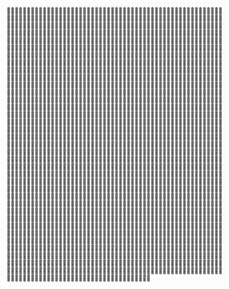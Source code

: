 🐤🐤🐤🐤🐤🐤🐤🐤🐤🐤🐤🐤🐤🐤🐤🐤🐤🐤🐤🐤🐤🐤🐤🐤🐤🐤🐤🐤🐤🐤🐤🐤🐤🐤🐤🐤🐤🐤🐤🐤🐤🐤🐤🐤🐤🐤🐤🐤🐤🐤🐤🐤🐤🐤🐤🐤🐤🐤🐤🐤🐤🐤🐤🐤🐤🐤🐤🐤🐤🐤🐤🐤🐤🐤🐤🐤🐤🐤🐤🐤🐤🐤🐤🐤🐤🐤🐤🐤🐤🐤🐤🐤🐤🐤🐤🐤🐤🐤🐤🐤🐤🐤🐤🐤🐤🐤🐤🐤🐤🐤🐤🐤🐤🐤🐤🐤🐤🐤🐤🐤🐤🐤🐤🐤🐤🐤🐤🐤🐤🐤🐤🐤🐤🐤🐤🐤🐤🐤🐤🐤🐤🐤🐤🐤🐤🐤🐤🐤🐤🐤🐤🐤🐤🐤🐤🐤🐤🐤🐤🐤🐤🐤🐤🐤🐤🐤🐤🐤🐤🐤🐤🐤🐤🐤🐤🐤🐤🐤🐤🐤🐤🐤🐤🐤🐤🐤🐤🐤🐤🐤🐤🐤🐤🐤🐤🐤🐤🐤🐤🐤🐤🐤🐤🐤🐤🐤🐤🐤🐤🐤🐤🐤🐤🐤🐤🐤🐤🐤🐤🐤🐤🐤🐤🐤🐤🐤🐤🐤🐤🐤🐤🐤🐤🐤🐤🐤🐤🐤🐤🐤🐤🐤🐤🐤🐤🐤🐤🐤🐤🐤🐤🐤🐤🐤🐤🐤🐤🐤🐤🐤🐤🐤🐤🐤🐤🐤🐤🐤🐤🐤🐤🐤🐤🐤🐤🐤🐤🐤🐤🐤🐤🐤🐤🐤🐤🐤🐤🐤🐤🐤🐤🐤🐤🐤🐤🐤🐤🐤🐤🐤🐤🐤🐤🐤🐤🐤🐤🐤🐤🐤🐤🐤🐤🐤🐤🐤🐤🐤🐤🐤🐤🐤🐤🐤🐤🐤🐤🐤🐤🐤🐤🐤🐤🐤🐤🐤🐤🐤🐤🐤🐤🐤🐤🐤🐤🐤🐤🐤🐤🐤🐤🐤🐤🐤🐤🐤🐤🐤🐤🐤🐤🐤🐤🐤🐤🐤🐤🐤🐤🐤🐤🐤🐤🐤🐤🐤🐤🐤🐤🐤🐤🐤🐤🐤🐤🐤🐤🐤🐤🐤🐤🐤🐤🐤🐤🐤🐤🐤🐤🐤🐤🐤🐤🐤🐤🐤🐤🐤🐤🐤🐤🐤🐤🐤🐤🐤🐤🐤🐤🐤🐤🐤🐤🐤🐤🐤🐤🐤🐤🐤🐤🐤🐤🐤🐤🐤🐤🐤🐤🐤🐤🐤🐤🐤🐤🐤🐤🐤🐤🐤🐤🐤🐤🐤🐤🐤🐤🐤🐤🐤🐤🐤🐤🐤🐤🐤🐤🐤🐤🐤🐤🐤🐤🐤🐤🐤🐤🐤🐤🐤🐤🐤🐤🐤🐤🐤🐤🐤🐤🐤🐤🐤🐤🐤🐤🐤🐤🐤🐤🐤🐤🐤🐤🐤🐤🐤🐤🐤🐤🐤🐤🐤🐤🐤🐤🐤🐤🐤🐤🐤🐤🐤🐤🐤🐤🐤🐤🐤🐤🐤🐤🐤🐤🐤🐤🐤🐤🐤🐤🐤🐤🐤🐤🐤🐤🐤🐤🐤🐤🐤🐤🐤🐤🐤🐤🐤🐤🐤🐤🐤🐤🐤🐤🐤🐤🐤🐤🐤🐤🐤🐤🐤🐤🐤🐤🐤🐤🐤🐤🐤🐤🐤🐤🐤🐤🐤🐤🐤🐤🐤🐤🐤🐤🐤🐤🐤🐤🐤🐤🐤🐤🐤🐤🐤🐤🐤🐤🐤🐤🐤🐤🐤🐤🐤🐤🐤🐤🐤🐤🐤🐤🐤🐤🐤🐤🐤🐤🐤🐤🐤🐤🐤🐤🐤🐤🐤🐤🐤🐤🐤🐤🐤🐤🐤🐤🐤🐤🐤🐤🐤🐤🐤🐤🐤🐤🐤🐤🐤🐤🐤🐤🐤🐤🐤🐤🐤🐤🐤🐤🐤🐤🐤🐤🐤🐤🐤🐤🐤🐤🐤🐤🐤🐤🐤🐤🐤🐤🐤🐤🐤🐤🐤🐤🐤🐤🐤🐤🐤🐤🐤🐤🐤🐤🐤🐤🐤🐤🐤🐤🐤🐤🐤🐤🐤🐤🐤🐤🐤🐤🐤🐤🐤🐤🐤🐤🐤🐤🐤🐤🐤🐤🐤🐤🐤🐤🐤🐤🐤🐤🐤🐤🐤🐤🐤🐤🐤🐤🐤🐤🐤🐤🐤🐤🐤🐤🐤🐤🐤🐤🐤🐤🐤🐤🐤🐤🐤🐤🐤🐤🐤🐤🐤🐤🐤🐤🐤🐤🐤🐤🐤🐤🐤🐤🐤🐤🐤🐤🐤🐤🐤🐤🐤🐤🐤🐤🐤🐤🐤🐤🐤🐤🐤🐤🐤🐤🐤🐤🐤🐤🐤🐤🐤🐤🐤🐤🐤🐤🐤🐤🐤🐤🐤🐤🐤🐤🐤🐤🐤🐤🐤🐤🐤🐤🐤🐤🐤🐤🐤🐤🐤🐤🐤🐤🐤🐤🐤🐤🐤🐤🐤🐤🐤🐤🐤🐤🐤🐤🐤🐤🐤🐤🐤🐤🐤🐤🐤🐤🐤🐤🐤🐤🐤🐤🐤🐤🐤🐤🐤🐤🐤🐤🐤🐤🐤🐤🐤🐤🐤🐤🐤🐤🐤🐤🐤🐤🐤🐤🐤🐤🐤🐤🐤🐤🐤🐤🐤🐤🐤🐤🐤🐤🐤🐤🐤🐤🐤🐤🐤🐤🐤🐤🐤🐤🐤🐤🐤🐤🐤🐤🐤🐤🐤🐤🐤🐤🐤🐤🐤🐤🐤🐤🐤🐤🐤🐤🐤🐤🐤🐤🐤🐤🐤🐤🐤🐤🐤🐤🐤🐤🐤🐤🐤🐤🐤🐤🐤🐤🐤🐤🐤🐤🐤🐤🐤🐤🐤🐤🐤🐤🐤🐤🐤🐤🐤🐤🐤🐤🐤🐤🐤🐤🐤🐤🐤🐤🐤🐤🐤🐤🐤🐤🐤🐤🐤🐤🐤🐤🐤🐤🐤🐤🐤🐤🐤🐤🐤🐤🐤🐤🐤🐤🐤🐤🐤🐤🐤🐤🐤🐤🐤🐤🐤🐤🐤🐤🐤🐤🐤🐤🐤🐤🐤🐤🐤🐤🐤🐤🐤🐤🐤🐤🐤🐤🐤🐤🐤🐤🐤🐤🐤🐤🐤🐤🐤🐤🐤🐤🐤🐤🐤🐤🐤🐤🐤🐤🐤🐤🐤🐤🐤🐤🐤🐤🐤🐤🐤🐤🐤🐤🐤🐤🐤🐤🐤🐤🐤🐤🐤🐤🐤🐤🐤🐤🐤🐤🐤🐤🐤🐤🐤🐤🐤🐤🐤🐤🐤🐤🐤🐤🐤🐤🐤🐤🐤🐤🐤🐤🐤🐤🐤🐤🐤🐤🐤🐤🐤🐤🐤🐤🐤🐤🐤🐤🐤🐤🐤🐤🐤🐤🐤🐤🐤🐤🐤🐤🐤🐤🐤🐤🐤🐤🐤🐤🐤🐤🐤🐤🐤🐤🐤🐤🐤🐤🐤🐤🐤🐤🐤🐤🐤🐤🐤🐤🐤🐤🐤🐤🐤🐤🐤🐤🐤🐤🐤🐤🐤🐤🐤🐤🐤🐤🐤🐤🐤🐤🐤🐤🐤🐤🐤🐤🐤🐤🐤🐤🐤🐤🐤🐤🐤🐤🐤🐤🐤🐤🐤🐤🐤🐤🐤🐤🐤🐤🐤🐤🐤🐤🐤🐤🐤🐤🐤🐤🐤🐤🐤🐤🐤🐤🐤🐤🐤🐤🐤🐤🐤🐤🐤🐤🐤🐤🐤🐤🐤🐤🐤🐤🐤🐤🐤🐤🐤🐤🐤🐤🐤🐤🐤🐤🐤🐤🐤🐤🐤🐤🐤🐤🐤🐤🐤🐤🐤🐤🐤🐤🐤🐤🐤🐤🐤🐤🐤🐤🐤🐤🐤🐤🐤🐤🐤🐤🐤🐤🐤🐤🐤🐤🐤🐤🐤🐤🐤🐤🐤🐤🐤🐤🐤🐤🐤🐤🐤🐤🐤🐤🐤🐤🐤🐤🐤🐤🐤🐤🐤🐤🐤🐤🐤🐤🐤🐤🐤🐤🐤🐤🐤🐤🐤🐤🐤🐤🐤🐤🐤🐤🐤🐤🐤🐤🐤🐤🐤🐤🐤🐤🐤🐤🐤🐤🐤🐤🐤🐤🐤🐤🐤🐤🐤🐤🐤🐤🐤🐤🐤🐤🐤🐤🐤🐤🐤🐤🐤🐤🐤🐤🐤🐤🐤🐤🐤🐤🐤🐤🐤🐤🐤🐤🐤🐤🐤🐤🐤🐤🐤🐤🐤🐤🐤🐤🐤🐤🐤🐤🐤🐤🐤🐤🐤🐤🐤🐤🐤🐤🐤🐤🐤🐤🐤🐤🐤🐤🐤🐤🐤🐤🐤🐤🐤🐤🐤🐤🐤🐤🐤🐤🐤🐤🐤🐤🐤🐤🐤🐤🐤🐤🐤🐤🐤🐤🐤🐤🐤🐤🐤🐤🐤🐤🐤🐤🐤🐤🐤🐤🐤🐤🐤🐤🐤🐤🐤🐤🐤🐤🐤🐤🐤🐤🐤🐤🐤🐤🐤🐤🐤🐤🐤🐤🐤🐤🐤🐤🐤🐤🐤🐤🐤🐤🐤🐤🐤🐤🐤🐤🐤🐤🐤🐤🐤🐤🐤🐤🐤🐤🐤🐤🐤🐤🐤🐤🐤🐤🐤🐤🐤🐤🐤🐤🐤🐤🐤🐤🐤🐤🐤🐤🐤🐤🐤🐤🐤🐤🐤🐤🐤🐤🐤🐤🐤🐤🐤🐤🐤🐤🐤🐤🐤🐤🐤🐤🐤🐤🐤🐤🐤🐤🐤🐤🐤🐤🐤🐤🐤🐤🐤🐤🐤🐤🐤🐤🐤🐤🐤🐤🐤🐤🐤🐤🐤🐤🐤🐤🐤🐤🐤🐤🐤🐤🐤🐤🐤🐤🐤🐤🐤🐤🐤🐤🐤🐤🐤🐤🐤🐤🐤🐤🐤🐤🐤🐤🐤🐤🐤🐤🐤🐤🐤🐤🐤🐤🐤🐤🐤🐤🐤🐤🐤🐤🐤🐤🐤🐤🐤🐤🐤🐤🐤🐤🐤🐤🐤🐤🐤🐤🐤🐤🐤🐤🐤🐤🐤🐤🐤🐤🐤🐤🐤🐤🐤🐤🐤🐤🐤🐤🐤🐤🐤🐤🐤🐤🐤🐤🐤🐤🐤🐤🐤🐤🐤🐤🐤🐤🐤🐤🐤🐤🐤🐤🐤🐤🐤🐤🐤🐤🐤🐤🐤🐤🐤🐤🐤🐤🐤🐤🐤🐤🐤🐤🐤🐤🐤🐤🐤🐤🐤🐤🐤🐤🐤🐤🐤🐤🐤🐤🐤🐤🐤🐤🐤🐤🐤🐤🐤🐤🐤🐤🐤🐤🐤🐤🐤🐤🐤🐤🐤🐤🐤🐤🐤🐤🐤🐤🐤🐤🐤🐤🐤🐤🐤🐤🐤🐤🐤🐤🐤🐤🐤🐤🐤🐤🐤🐤🐤🐤🐤🐤🐤🐤🐤🐤🐤🐤🐤🐤🐤🐤🐤🐤🐤🐤🐤🐤🐤🐤🐤🐤🐤🐤🐤🐤🐤🐤🐤🐤🐤🐤🐤🐤🐤🐤🐤🐤🐤🐤🐤🐤🐤🐤🐤🐤🐤🐤🐤🐤🐤🐤🐤🐤🐤🐤🐤🐤🐤🐤🐤🐤🐤🐤🐤🐤🐤🐤🐤🐤🐤🐤🐤🐤🐤🐤🐤🐤🐤🐤🐤🐤🐤🐤🐤🐤🐤🐤🐤🐤🐤🐤🐤🐤🐤🐤🐤🐤🐤🐤🐤🐤🐤🐤🐤🐤🐤🐤🐤🐤🐤🐤🐤🐤🐤🐤🐤🐤🐤🐤🐤🐤🐤🐤🐤🐤🐤🐤🐤🐤🐤🐤🐤🐤🐤🐤🐤🐤🐤🐤🐤🐤🐤🐤🐤🐤🐤🐤🐤🐤🐤🐤🐤🐤🐤🐤🐤🐤🐤🐤🐤🐤🐤🐤🐤🐤🐤
